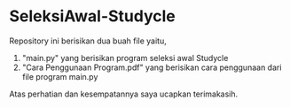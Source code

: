 # SeleksiAwal-Studycle
Repository ini berisikan dua buah file yaitu,
1. "main.py" yang berisikan program seleksi awal Studycle
2. "Cara Penggunaan Program.pdf" yang berisikan cara penggunaan dari file program main.py

Atas perhatian dan kesempatannya saya ucapkan terimakasih.
